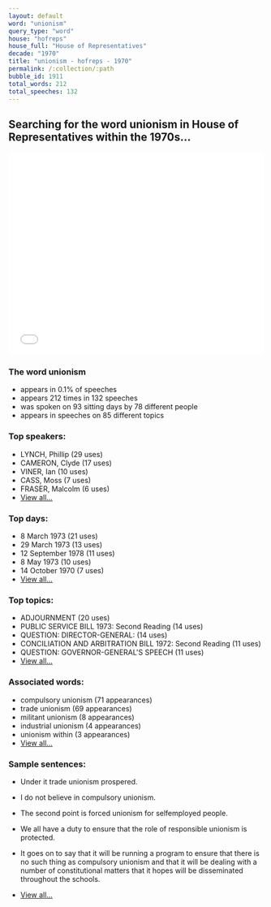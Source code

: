 ```yaml
---
layout: default
word: "unionism"
query_type: "word"
house: "hofreps"
house_full: "House of Representatives"
decade: "1970"
title: "unionism - hofreps - 1970"
permalink: /:collection/:path
bubble_id: 1911
total_words: 212
total_speeches: 132
---
```



## Searching for the word **unionism** in House of Representatives within the 1970s...

<iframe width="100%" height="400" frameborder="0" scrolling="no" src="//plot.ly/~wragge/1911.embed"></iframe>

### The word **unionism**

* appears in 0.1% of speeches
* appears 212 times in 132 speeches
* was spoken on 93 sitting days by 78 different people
* appears in speeches on 85 different topics

### Top speakers:

* LYNCH, Phillip (29 uses)
* CAMERON, Clyde (17 uses)
* VINER, Ian (10 uses)
* CASS, Moss (7 uses)
* FRASER, Malcolm (6 uses)
* [View all...](speakers/)


### Top days:

* 8 March 1973 (21 uses)
* 29 March 1973 (13 uses)
* 12 September 1978 (11 uses)
* 8 May 1973 (10 uses)
* 14 October 1970 (7 uses)
* [View all...](days/)


### Top topics:

* ADJOURNMENT (20 uses)
* PUBLIC SERVICE BILL 1973: Second Reading (14 uses)
* QUESTION: DIRECTOR-GENERAL: (14 uses)
* CONCILIATION AND ARBITRATION BILL 1972: Second Reading (11 uses)
* QUESTION: GOVERNOR-GENERAL'S SPEECH (11 uses)
* [View all...](topics/)


### Associated words:

* compulsory unionism (71 appearances)
* trade unionism (69 appearances)
* militant unionism (8 appearances)
* industrial unionism (4 appearances)
* unionism within (3 appearances)
* [View all...](collocations/)


### Sample sentences:

* Under it trade <span class="highlight">unionism</span> prospered.

* I do not believe in compulsory <span class="highlight">unionism</span>.

* The second point is forced <span class="highlight">unionism</span> for selfemployed people.

* We all have a duty to ensure that the role of responsible <span class="highlight">unionism</span> is protected.

* It goes on to say that it will be running a program to ensure that there is no such thing as compulsory <span class="highlight">unionism</span> and that it will be dealing with a number of constitutional matters that it hopes will be disseminated throughout the schools.

* [View all...](contexts/)
